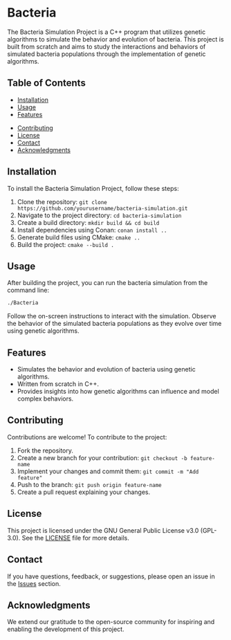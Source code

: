 # Bacteria

The Bacteria Simulation Project is a C++ program that utilizes genetic algorithms to simulate the behavior and evolution of bacteria. This project is built from scratch and aims to study the interactions and behaviors of simulated bacteria populations through the implementation of genetic algorithms.

## Table of Contents
- [Installation](#installation)
- [Usage](#usage)
- [Features](#features)
<!-- [Screenshots/Demo](#screenshotsdemo) -->
- [Contributing](#contributing)
- [License](#license)
- [Contact](#contact)
- [Acknowledgments](#acknowledgments)

## Installation
To install the Bacteria Simulation Project, follow these steps:

1. Clone the repository: `git clone https://github.com/yourusername/bacteria-simulation.git`
2. Navigate to the project directory: `cd bacteria-simulation`
3. Create a build directory: `mkdir build && cd build`
4. Install dependencies using Conan: `conan install ..`
5. Generate build files using CMake: `cmake ..`
6. Build the project: `cmake --build .`

## Usage
After building the project, you can run the bacteria simulation from the command line:

```bash
./Bacteria
```

Follow the on-screen instructions to interact with the simulation. Observe the behavior of the simulated bacteria populations as they evolve over time using genetic algorithms.

## Features
- Simulates the behavior and evolution of bacteria using genetic algorithms.
- Written from scratch in C++.
- Provides insights into how genetic algorithms can influence and model complex behaviors.

<!-- ## Screenshots/Demo -->
<!--![Screenshot 1](link_to_screenshot_1.png)  -->
<!--![Screenshot 2](link_to_screenshot_2.png) -->

## Contributing
Contributions are welcome! To contribute to the project:

1. Fork the repository.
2. Create a new branch for your contribution: `git checkout -b feature-name`
3. Implement your changes and commit them: `git commit -m "Add feature"`
4. Push to the branch: `git push origin feature-name`
5. Create a pull request explaining your changes.

## License
This project is licensed under the GNU General Public License v3.0 (GPL-3.0). See the [LICENSE](LICENSE) file for more details.

## Contact
If you have questions, feedback, or suggestions, please open an issue in the [Issues](https://github.com/Ivanko09/Bacteria/issues) section.

## Acknowledgments
We extend our gratitude to the open-source community for inspiring and enabling the development of this project.
```
